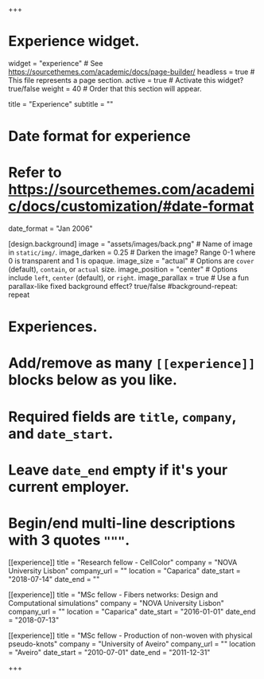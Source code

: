 +++
# Experience widget.
widget = "experience"  # See https://sourcethemes.com/academic/docs/page-builder/
headless = true  # This file represents a page section.
active = true  # Activate this widget? true/false
weight = 40  # Order that this section will appear.

title = "Experience"
subtitle = ""

# Date format for experience
#   Refer to https://sourcethemes.com/academic/docs/customization/#date-format
date_format = "Jan 2006"

[design.background]
  image = "assets/images/back.png"  # Name of image in `static/img/`.
  image_darken = 0.25  # Darken the image? Range 0-1 where 0 is transparent and 1 is opaque.
  image_size = "actual"  #  Options are `cover` (default), `contain`, or `actual` size.
  image_position = "center"  # Options include `left`, `center` (default), or `right`.
  image_parallax = true  # Use a fun parallax-like fixed background effect? true/false
#background-repeat: repeat

# Experiences.
#   Add/remove as many `[[experience]]` blocks below as you like.
#   Required fields are `title`, `company`, and `date_start`.
#   Leave `date_end` empty if it's your current employer.
#   Begin/end multi-line descriptions with 3 quotes `"""`.

[[experience]]
  title = "Research fellow - CellColor"
  company = "NOVA University Lisbon"
  company_url = ""
  location = "Caparica"
  date_start = "2018-07-14"
  date_end = ""

[[experience]]
  title = "MSc fellow - Fibers networks: Design and Computational simulations"
  company = "NOVA University Lisbon"
  company_url = ""
  location = "Caparica"
  date_start = "2016-01-01"
  date_end = "2018-07-13"

[[experience]]
  title = "MSc fellow - Production of non-woven with physical pseudo-knots"
  company = "University of Aveiro"
  company_url = ""
  location = "Aveiro"
  date_start = "2010-07-01"
  date_end = "2011-12-31"

+++
